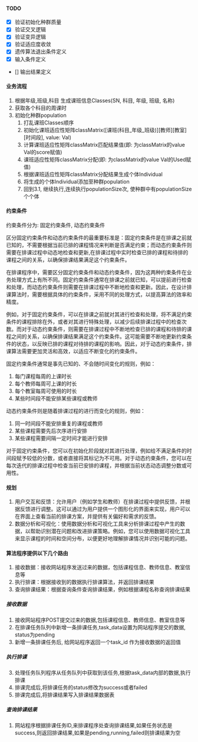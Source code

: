 #### TODO

- [x] 验证初始化种群质量
- [x] 验证交叉逻辑
- [x] 验证变异逻辑
- [x] 验证适应度收敛
- [x] 遗传算法退出条件定义
- [x] 输入条件定义
- [] 输出结果定义

#### 业务流程

1. 根据年级,班级,科目 生成课班信息Classes(SN, 科目, 年级, 班级, 名称)
2. 获取各个科目的周课时
3. 初始化种群population
   1. 打乱课班Classes顺序
   2. 初始化课班适应性矩阵classMatrix([课班(科目_年级_班级)][教师][教室][时间段], value: Val)
   3. 计算课班适应性矩阵classMatrix匹配结果值(即: 为classMatrix的value Val的score赋值)
   4. 课班适应性矩阵classMatrix分配(即: 为classMatrix的value Val的Used赋值)
   5. 根据课班适应性矩阵classMatrix分配结果生成个体Individual
   6. 将生成的个体Individual添加至种群population
   7. 回到3.1, 继续执行,连续执行populationSize次, 使种群中有populationSize个个体


#### 约束条件

约束条件分为: 固定约束条件, 动态约束条件

区分固定约束条件和动态约束条件的最重要标准是：固定约束条件是在排课之前就已知的，不需要根据当前已排的课程情况来判断是否满足约束；而动态约束条件则需要在排课过程中动态地检查和更新,在排课过程中实时检查已排的课程和待排的课程之间的关系，以确保排课结果满足这个约束条件。

在排课程序中，需要区分固定约束条件和动态约束条件，因为这两种约束条件在业务处理方式上有所不同。固定约束条件通常在排课之前就已知，可以提前进行检查和处理，而动态约束条件则需要在排课过程中不断地检查和更新。因此，在设计排课算法时，需要根据具体的约束条件，采用不同的处理方式，以提高算法的效率和精度。

例如，对于固定约束条件，可以在排课之前就对其进行检查和处理，将不满足约束条件的课程排除在外，或者对其进行特殊处理，以减少后续排课过程中的检查次数。而对于动态约束条件，则需要在排课过程中不断地检查已排的课程和待排的课程之间的关系，以确保排课结果满足这个约束条件。这可能需要不断地更新约束条件的状态，以反映已排的课程对待排的课程的影响。因此，对于动态约束条件，排课算法需要更加灵活和高效，以适应不断变化的约束条件。

固定约束条件通常是事先已知的、不会随时间变化的规则，例如：

1. 每门课程每周的上课时长
2. 每个教师每周可上课的时长
3. 每个教室每周可使用的时长
4. 某些时间段不能安排某些课程或教师

动态约束条件则是随着排课过程的进行而变化的规则，例如：

1. 同一时间段不能安排重复的课程或教师
2. 某些课程需要先后次序进行安排
3. 某些课程需要间隔一定时间才能进行安排

对于固定约束条件，您可以在初始化阶段就对其进行处理，例如给不满足条件的时间段赋予较低的分数，或者直接将其标记为不可用。对于动态约束条件，您可以在每次迭代的排课过程中检查当前已安排的课程，并根据当前状态动态调整分数或可用性。


#### 规划
1. 用户交互和反馈：允许用户（例如学生和教师）在排课过程中提供反馈，并根据反馈进行调整。这可以通过为用户提供一个图形化的界面来实现，用户可以在界面上查看当前的排课方案，并提供有关偏好和需求的反馈。
2. 数据分析和可视化：使用数据分析和可视化工具来分析排课过程中产生的数据，以帮助识别潜在问题和改进排课策略。例如，您可以使用数据可视化工具来显示课程的时间和空间分布，以便更好地理解排课情况并识别可能的问题。


#### 算法程序提供以下几个路由
1. 接收数据：接收网站程序发送过来的数据，包括课程信息、教师信息、教室信息等
2. 执行排课：根据接收到的数据执行排课算法，并返回排课结果
3. 查询排课结果：根据查询条件查询排课结果，例如根据课程名称查询排课结果

##### 接收数据
1. 接收网站程序POST提交过来的数据,包括课程信息、教师信息、教室信息等
2. 在排课任务队列中新增一条排课任务,task_data设置为网站程序提交的数据, status为pending
3. 新增一条排课任务后, 给网站程序返回一个task_id 作为接收数据的返回值

##### 执行排课
3. 处理任务队列程序从任务队列中获取到该任务,根据task_data内部的数据,执行排课
4. 排课完成后,将排课任务的status修改为success或者failed
5. 排课完成后,将排课结果写入排课结果数据表

##### 查询排课结果
1. 网站程序根据排课任务ID,来排课程序处查询排课结果,如果任务状态是success,则返回排课结果,如果是pending,running,failed则排课结果为空
